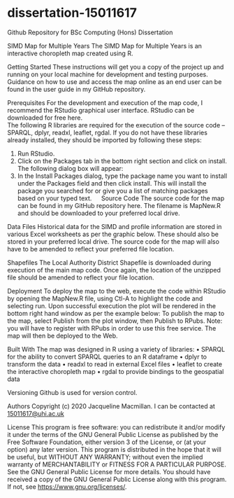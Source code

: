 # dissertation-15011617
Github Repository for BSc Computing (Hons) Dissertation 

SIMD Map for Multiple Years
The SIMD Map for Multiple Years is an interactive choropleth map created using R.

Getting Started
These instructions will get you a copy of the project up and running on your local machine for development and testing purposes.   Guidance on how to use and access the map online as an end user can be found in the user guide in my GitHub repository.

Prerequisites
For the development and execution of the map code, I recommend the RStudio graphical user interface.  RStudio can be downloaded for free here.  
The following R libraries are required for the execution of the source code – SPARQL, dplyr, readxl, leaflet, rgdal.  If you do not have these libraries already installed, they should be imported by following these steps:

1.	Run RStudio.
2.	Click on the Packages tab in the bottom right section and click on install.  The following dialog box will appear:
3.	In the Install Packages dialog, type the package name you want to install under the Packages field and then click install. This will install the package you searched for or give you a list of matching packages based on your typed text.
 
Source Code
The source code for the map can be found in my GitHub repository here.  The filename is MapNew.R and should be downloaded to your preferred local drive.
 
Data Files
Historical data for the SIMD and profile information are stored in various Excel worksheets as per the graphic below.  These should also be stored in your preferred local drive. 
The source code for the map will also have to be amended to reflect your preferred file location.
  
Shapefiles
The Local Authority District Shapefile is downloaded during execution of the main map code. Once again, the location of the unzipped file should be amended to reflect your file location.
  
Deployment
To deploy the map to the web, execute the code within RStudio by opening the MapNew.R file, using Ctl-A to highlight the code and selecting run.  Upon successful execution the plot will be rendered in the bottom right hand window as per the example below:
To publish the map to the map, select Publish from the plot window, then Publish to RPubs.  Note: you will have to register with RPubs in order to use this free service.  The map will then be deployed to the Web.

Built With
The map was designed in R using a variety of libraries: 
•	SPARQL for the ability to convert SPARQL queries to an R dataframe
•	dplyr to transform the data
•	readxl to read in external Excel files
•	leaflet to create the interactive choropleth map
•	rgdal to provide bindings to the geospatial data

Versioning
Github is used for version control.

Authors
Copyright (c) 2020 Jacqueline Macmillan.  I can be contacted at 15011617@uhi.ac.uk

License
This program is free software: you can redistribute it and/or modify it under the terms of the GNU General Public License as published by the Free Software Foundation, either version 3 of the License, or (at your option) any later version.
This program is distributed in the hope that it will be useful, but WITHOUT ANY WARRANTY; without even the implied warranty of MERCHANTABILITY or FITNESS FOR A PARTICULAR PURPOSE. See the GNU General Public License for more details.
You should have received a copy of the GNU General Public License along with this program. If not, see https://www.gnu.org/licenses/.

